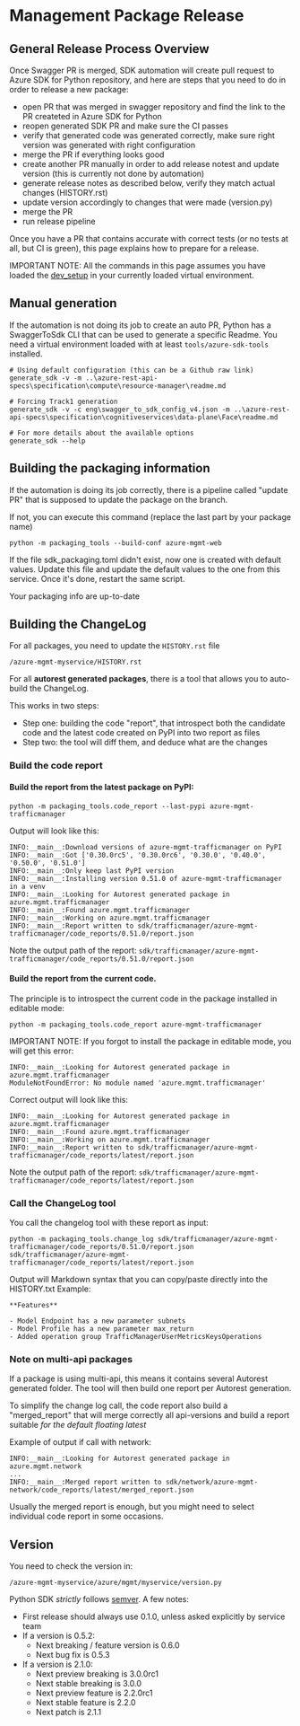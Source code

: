 # Management Package Release

## General Release Process Overview

Once Swagger PR is merged, SDK automation will create pull request to Azure SDK for Python repository, and here are steps that you need to do in order to release a new package:

- open PR that was merged in swagger repository and find the link to the PR createted in Azure SDK for Python
- reopen generated SDK PR and make sure the CI passes
- verify that generated code was generated correctly, make sure right version was generated with right configuration
- merge the PR if everything looks good
- create another PR manually in order to add release notest and update version (this is currently not done by automation)
- generate release notes as described below, verify they match actual changes (HISTORY.rst)
- update version accordingly to changes that were made (version.py)
- merge the PR
- run release pipeline

Once you have a PR that contains accurate with correct tests (or no tests at all, but CI is green), this page explains how to prepare for a release.

IMPORTANT NOTE: All the commands in this page assumes you have loaded the [dev_setup](https://github.com/Azure/azure-sdk-for-python/blob/master/doc/dev/dev_setup.md) in your currently loaded virtual environment.

## Manual generation

If the automation is not doing its job to create an auto PR, Python has a SwaggerToSdk CLI that can be used to generate a specific Readme. You need
a virtual environment loaded with at least `tools/azure-sdk-tools` installed.

```shell
# Using default configuration (this can be a Github raw link)
generate_sdk -v -m ..\azure-rest-api-specs\specification\compute\resource-manager\readme.md

# Forcing Track1 generation
generate_sdk -v -c eng\swagger_to_sdk_config_v4.json -m ..\azure-rest-api-specs\specification\cognitiveservices\data-plane\Face\readme.md

# For more details about the available options
generate_sdk --help
```

## Building the packaging information

If the automation is doing its job correctly, there is a pipeline called "update PR" that is supposed to update the package on the branch.

If not, you can execute this command (replace the last part by your package name)
```shell
python -m packaging_tools --build-conf azure-mgmt-web
```

If the file sdk_packaging.toml didn't exist, now one is created with default values. Update this file and update the default values to the one from this service. Once it's done, restart the same script.

Your packaging info are up-to-date

## Building the ChangeLog

For all packages, you need to update the `HISTORY.rst` file

```
/azure-mgmt-myservice/HISTORY.rst
```

For all **autorest generated packages**, there is a tool that allows you to auto-build the ChangeLog.

This works in two steps:
- Step one: building the code "report", that introspect both the candidate code and the latest code created on PyPI into two report as files
- Step two: the tool will diff them, and deduce what are the changes

### Build the code report

#### Build the report from the latest package on PyPI:
```shell
python -m packaging_tools.code_report --last-pypi azure-mgmt-trafficmanager
```

Output will look like this:
```shell
INFO:__main__:Download versions of azure-mgmt-trafficmanager on PyPI
INFO:__main__:Got ['0.30.0rc5', '0.30.0rc6', '0.30.0', '0.40.0', '0.50.0', '0.51.0']
INFO:__main__:Only keep last PyPI version
INFO:__main__:Installing version 0.51.0 of azure-mgmt-trafficmanager in a venv
INFO:__main__:Looking for Autorest generated package in azure.mgmt.trafficmanager
INFO:__main__:Found azure.mgmt.trafficmanager
INFO:__main__:Working on azure.mgmt.trafficmanager
INFO:__main__:Report written to sdk/trafficmanager/azure-mgmt-trafficmanager/code_reports/0.51.0/report.json
```

Note the output path of the report:
`sdk/trafficmanager/azure-mgmt-trafficmanager/code_reports/0.51.0/report.json`

#### Build the report from the current code.

The principle is to introspect the current code in the package installed in editable mode:

```shell
python -m packaging_tools.code_report azure-mgmt-trafficmanager
```

IMPORTANT NOTE: If you forgot to install the package in editable mode, you will get this error:
```shell
INFO:__main__:Looking for Autorest generated package in azure.mgmt.trafficmanager
ModuleNotFoundError: No module named 'azure.mgmt.trafficmanager'
```

Correct output will look like this:
```shell
INFO:__main__:Looking for Autorest generated package in azure.mgmt.trafficmanager
INFO:__main__:Found azure.mgmt.trafficmanager
INFO:__main__:Working on azure.mgmt.trafficmanager
INFO:__main__:Report written to sdk/trafficmanager/azure-mgmt-trafficmanager/code_reports/latest/report.json
```

Note the output path of the report:
`sdk/trafficmanager/azure-mgmt-trafficmanager/code_reports/latest/report.json`

### Call the ChangeLog tool

You call the changelog tool with these report as input:
```shell
python -m packaging_tools.change_log sdk/trafficmanager/azure-mgmt-trafficmanager/code_reports/0.51.0/report.json sdk/trafficmanager/azure-mgmt-trafficmanager/code_reports/latest/report.json
```

Output will Markdown syntax that you can copy/paste directly into the HISTORY.txt
Example:
```shell
**Features**

- Model Endpoint has a new parameter subnets
- Model Profile has a new parameter max_return
- Added operation group TrafficManagerUserMetricsKeysOperations
```

### Note on multi-api packages

If a package is using multi-api, this means it contains several Autorest generated folder. The tool will then build one report per Autorest generation.

To simplify the change log call, the code report also build a "merged_report" that will merge correctly all api-versions and build a report suitable *for the default floating latest*

Example of output if call with network:
```shell
INFO:__main__:Looking for Autorest generated package in azure.mgmt.network
...
INFO:__main__:Merged report written to sdk/network/azure-mgmt-network/code_reports/latest/merged_report.json
```

Usually the merged report is enough, but you might need to select individual code report in some occasions.

## Version

You need to check the version in:
```
/azure-mgmt-myservice/azure/mgmt/myservice/version.py
```

Python SDK _strictly_ follows [semver](https://semver.org/). A few notes:

- First release should always use 0.1.0, unless asked explicitly by service team
- If a version is 0.5.2:
  - Next breaking / feature version is 0.6.0
  - Next bug fix is 0.5.3
- If a version is 2.1.0:
  - Next preview breaking is 3.0.0rc1
  - Next stable breaking is 3.0.0
  - Next preview feature is 2.2.0rc1
  - Next stable feature is 2.2.0
  - Next patch is  2.1.1
